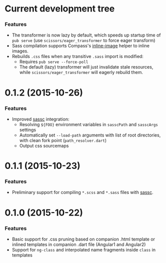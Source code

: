 # Current development tree

### Features

- The transformer is now lazy by default, which speeds up startup time of
  `pub serve` (use `scissors/eager_transformer` to force eager transform)
- Sass compilation supports Compass's
  [inline-image](http://compass-style.org/reference/compass/helpers/inline-data/)
  helper to inline images.
- Rebuilds `.css` files when any transitive `.sass` import is modified:
  - Requires `pub serve --force-poll`
  - The default (lazy) transformer will just invalidate stale resources, while
    `scissors/eager_transformer` will eagerly rebuild them.

<a name="0.1.2"></a>
# 0.1.2 (2015-10-26)

### Features

* Improved [sassc](https://github.com/sass/sassc) integration:
  * Resolving `${FOO}` environment variables in `sasscPath` and `sasscArgs` settings
  * Automatically set `--load-path` arguments with list of root directories, with clean
    fork point (`path_resolver.dart`)
  * Output css sourcemaps

<a name="0.1.1"></a>
# 0.1.1 (2015-10-23)

### Features

* Preliminary support for compiling `*.scss` and `*.sass` files with
  [sassc](https://github.com/sass/sassc).

<a name="0.1.0"></a>
# 0.1.0 (2015-10-22)

### Features

* Basic support for .css pruning based on companion .html template or inlined templates in companion .dart file (Angular1 and Angular2)
* Support for `ng-class` and interpolated name fragments inside `class` in templates
